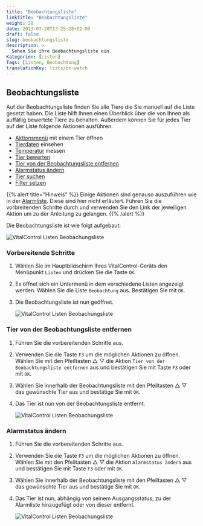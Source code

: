 ```yaml
---
title: "Beobachtungsliste"
linkTitle: "Beobachtungsliste"
weight: 20
date: 2023-07-28T13:25:28+02:00
draft: false
slug: beobachtungsliste
description: >
  Sehen Sie ihre Beobachtungsliste ein. 
Kategorien: [Listen]
Tags: [Listen, Beobachtung]
translationKey: lists/on-watch
---
```

## Beobachtungsliste

Auf der Beobachtungsliste finden Sie alle Tiere die Sie manuell auf die Liste gesetzt haben. Die Liste hilft Ihnen einen Überblick über die von Ihnen als auffällig bewertete Tiere zu behalten. Außerdem können Sie für jedes Tier auf der Liste folgende Aktionen ausführen:

- [Aktionsmenü](../alarmliste/#aktionsmen%C3%BC-mit-einem-tier-%C3%B6ffnen) mit einem Tier öffnen
- [Tierdaten](../alarmliste/#tierdaten-einsehen) einsehen
- [Temperatur](../alarmliste/#temperatur-messen) messen
- [Tier bewerten](../alarmliste/#tier-bewerten)
- [Tier von der Beobachtungsliste entfernen](../beobachtungsliste/#tier-von-der-beobachtungsliste-entfernen)
- [Alarmstatus ändern](../beobachtungsliste/#alarmstatus-%C3%A4ndern)
- [Tier suchen](../alarmliste/#tier-suchen)
- [Filter setzen](../alarmliste/#filter-setzen) 

{{% alert title="Hinweis" %}}
Einige Aktionen sind genauso auszuführen wie in der [Alarmliste](../alarmliste/). Diese sind hier nicht erläutert. Führen Sie die vorbreitenden Schritte durch und verwenden Sie den Link der jeweiligen Aktion um zu der Anleitung zu gelangen.
{{% /alert %}}

Die Beobachtungsliste ist wie folgt aufgebaut:

   ![VitalControl Listen Beobachungsliste](../bilder/beobachtungsbeschreibung.png "Aufbau der Beobachtungsliste")

### Vorbereitende Schritte

1. Wählen Sie im Hauptbildschirm Ihres VitalControl-Geräts den Menüpunkt `Listen` und drücken Sie die Taste `OK`.

2. Es öffnet sich ein Untermenü in dem verschiedene Listen angezeigt werden. Wählen Sie die Liste `Beobachtung` aus. Bestätigen Sie mit `OK`.

3. Die Beobachtungsliste ist nun geöffnet. 

   ![VitalControl Listen Beobachungsliste](../bilder/vorbereitendeschritte2.png "Vorbereitende Schritte")

### Tier von der Beobachtungsliste entfernen

1. Führen Sie die vorbereitenden Schritte aus. 

2. Verwenden Sie die Taste `F3` um die möglichen Aktionen zu öffnen. Wählen Sie mit den Pfeiltasten △ ▽ die Aktion `Tier von der Beobachtungsliste entfernen` aus und bestätigen Sie mit Taste `F3` oder mit `OK`.

3. Wählen Sie innerhalb der Beobachtungsliste mit den Pfeiltasten △ ▽ das gewünschte Tier aus und bestätige Sie mit `OK`. 

4. Das Tier ist nun von der Beobachtungsliste entfernt.

   ![VitalControl Listen Beobachungsliste](../bilder/tierentfernen.png "Tier von der Beobachtungsliste entfernen")

### Alarmstatus ändern

1. Führen Sie die vorbereitenden Schritte aus. 

2. Verwenden Sie die Taste `F3` um die möglichen Aktionen zu öffnen. Wählen Sie mit den Pfeiltasten △ ▽ die Aktion `Alarmstatus ändern` aus und bestätigen Sie mit Taste `F3` oder mit `OK`.

3. Wählen Sie innerhalb der Beobachtungsliste mit den Pfeiltasten △ ▽ das gewünschte Tier aus und bestätige Sie mit `OK`. 

4. Das Tier ist nun, abhängig von seinem Ausgangsstatus, zu der Alarmliste hinzugefügt oder von dieser entfernt.

   ![VitalControl Listen Beobachungsliste](../bilder/alarmstatusändern.png "Alarmstatus ändern")
